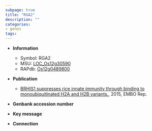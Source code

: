 ```yaml
---
subpage: true
title: "RGA2"
description: ""
categories:
- genes
tags: 
---
```


* **Information**  
    + Symbol: RGA2  
    + MSU: [LOC_Os12g30590](http://rice.plantbiology.msu.edu/cgi-bin/ORF_infopage.cgi?orf=LOC_Os12g30590)  
    + RAPdb: [Os12g0489800](http://rapdb.dna.affrc.go.jp/viewer/gbrowse_details/irgsp1?name=Os12g0489800)  

* **Publication**  
    + [BRHIS1 suppresses rice innate immunity through binding to monoubiquitinated H2A and H2B variants.](http://www.ncbi.nlm.nih.gov/pubmed?term=BRHIS1+suppresses+rice+innate+immunity+through+binding+to+monoubiquitinated+H2A+and+H2B+variants.%5BTitle%5D), 2015, EMBO Rep.

* **Genbank accession number**  

* **Key message**  

* **Connection**  



